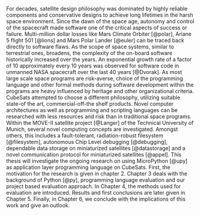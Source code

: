 For decades, satellite design philosophy was dominated by highly
reliable components and conservative designs to achieve long lifetimes
in the harsh space environment. Since the dawn of the space age,
autonomy and control of the spacecraft made software one of the critical
aspects of success or failure. Multi-million dollar losses like Mars
Climate Orbiter [@polar], Ariane 5 flight 501 [@lions] and Mars Polar
Lander [@euler] can be traced back directly to software flaws. As the
scope of space systems, similar to terrestrial ones, broadens, the
complexity of the on-board software historically increased over the
years. An exponential growth rate of a factor of 10 approximately every
10 years was observed for software code in unmanned NASA spacecraft over
the last 40 years [@Dvorak]. As most large scale space programs are
risk-averse, choice of the programming language and other formal methods
during software development within the programs are heavy influenced by
heritage and other organizational criteria. CubeSats attempted to choose
a different philosophy, utilizing suitable state-of the art,
commercial-off-the shelf products. Novel computer architectures as well
as programming and scripting languages can be researched with less
resources and risk than in traditional space programs. Within the
MOVE-II satellite project [@Langer] of the Technical University of
Munich, several novel computing concepts are investigated. Amongst
others, this includes a fault-tolerant, radiation-robust filesystem
[@filesystem], autonomous Chip Level debugging [@debugging], dependable
data storage on miniaturized satellites [@datastorage] and a novel
communication protocol for miniaturized satellites [@appel]. This thesis
will investigate the ongoing research on using MicroPython [@upy] as
application layer programming language on CubeSats. First, the
motivation for the research is given in chapter 2. Chapter 3 deals with
the background of Python [@py], programming language evaluation and our
project based evaluation approach. In Chapter 4, the methods used for
evaluation are introduced. Results and first conclusions are later given
in Chapter 5. Finally, in Chapter 6, we conclude with the implications
of this work and give an outlook.
